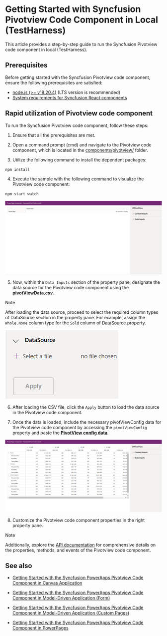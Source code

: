# Getting Started with Syncfusion Pivotview Code Component in Local (TestHarness)

This article provides a step-by-step guide to run the Syncfusion Pivotview code component in local (TestHarness).

## Prerequisites

Before getting started with the Syncfusion Pivotview code component, ensure the following prerequisites are satisfied:

- [node.js  (>= v18.20.4)](https://nodejs.org/en/download/) (LTS version is recommended)
- [System requirements for Syncfusion React components](https://ej2.syncfusion.com/react/documentation/system-requirement)

## Rapid utilization of Pivotview code component

To run the Syncfusion Pivotview code component, follow these steps:

1. Ensure that all the prerequisites are met.

2. Open a command prompt (cmd) and navigate to the Pivotview code component, which is located in the [components/pivotview/](../../components/pivotview/) folder.

3. Utilize the following command to install the dependent packages:

```bash
npm install
```

4. Execute the sample with the following command to visualize the Pivotview code component:

```bash
npm start watch
```

![Output1](../images/pivotview/CC-Output1.png)

5. Now, within the `Data Inputs` section of the property pane, designate the data source for the Pivotview code component using the [**pivotViewData.csv**](../../components/pivotview/data/pivotViewData.csv).

> [!NOTE]
> After loading the data source, proceed to select the required column types of DataSource section in the property pane. For example, assign the `Whole.None` column type for the `Sold` column of DataSource property.

![CSV Import](../images/common/CC-CSVImport.png)

6. After loading the CSV file, click the `Apply` button to load the data source in the Pivotview code component. 

7. Once the data is loaded, include the necessary pivotViewConfig data for the Pivotview code component by accessing the `pivotViewConfig` property and paste the [**PivotView config data**](../../components/pivotview/data/pivotViewConfig.json). 

![Output2](../images/pivotview/CC-Output2.png)

8. Customize the Pivotview code component properties in the right property pane.

> [!NOTE]
> Additionally, explore the [API documentation](./api.md) for comprehensive details on the properties, methods, and events of the Pivotview code component.

## See also

- [Getting Started with the Syncfusion PowerApps Pivotview Code Component in Canvas Application](getting-started-with-canvas.md)

- [Getting Started with the Syncfusion PowerApps Pivotview Code Component in Model-Driven Application (Form)](getting-started-with-model-driven-form.md)

- [Getting Started with the Syncfusion PowerApps Pivotview Code Component in Model-Driven Application (Custom Pages)](getting-started-with-model-driven-custom-pages.md)

- [Getting Started with the Syncfusion PowerApps Pivotview Code Component in PowerPages](getting-started-with-power-pages.md)
